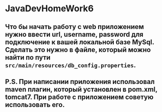 # JavaDevHomeWork6

## Что бы начать работу с web приложением нужно ввести url, username, password для подключение к вашей локальной базе MySql. Сделать это нужно в файле, который можно найти по пути `src/main/resources/db_config.properties`.

## P.S. При написании приложения использовал maven плагин, который установлен в pom.xml, tomcat7. При работе с приложением советую использовать его.

